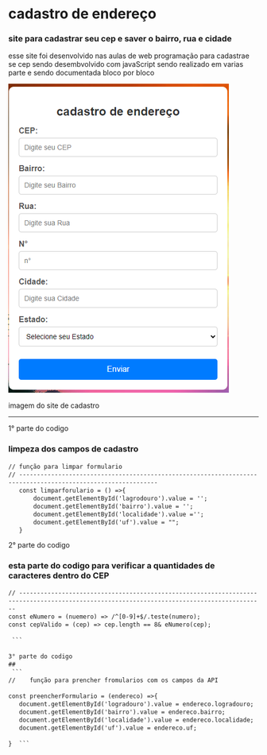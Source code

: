 # cadastro de endereço

### site para cadastrar seu cep e saver o bairro, rua e cidade 
esse site foi desenvolvido nas aulas de web programação para cadastrae se cep sendo desembvolvido com javaScript sendo realizado em varias parte e sendo documentada bloco por bloco 

![](cadastro.png)




imagem do site de cadastro
_______________________________________________________________________________________________________________________________
1° parte do codigo
### limpeza dos campos de cadastro
 ```
 // função para limpar formulario
// -------------------------------------------------------------------------------------------------------------
    const limparforulario = () =>{
        document.getElementById('lagrodouro').value = '';
        document.getElementById('bairro').value = '';
        document.getElementById('localidade').value ='';
        document.getElementById('uf').value = "";
    }
  ```


  2° parte do codigo

  ### esta parte do codigo para verificar a quantidades de caracteres dentro do CEP
   ```// lenth e uma propiedade que verifica a quantidade de careacteres dentro do argumento cep
// -------------------------------------------------------------------------------------------------------------------------------------------
   const eNumero = (nuemero) => /^[0-9]+$/.teste(numero);
   const cepValido = (cep) => cep.length == 8& eNumero(cep);

    ```

   3° parte do codigo
 ##
    ```
   //    função para prencher fromularios com os campos da API

  const preencherFormulario = (endereco) =>{
      document.getElementById('logradouro').value = endereco.logradouro;
      document.getElementById('bairro').value = endereco.bairro;
      document.getElementById('localidade').value = endereco.localidade;
      document.getElementById('uf').value = endereco.uf;

}  ```